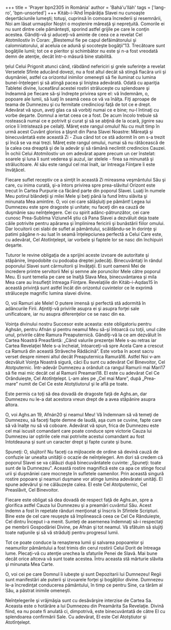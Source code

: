 +++
title = 'Prayer bpn2305 in România'
author = 'Bahá'u'lláh'
tags = ['lang-ro', 'bpn-unsorted']
+++
Kitáb-i-‘Ahd
Împărăţia Slavei nu cunoaşte deşertăciunile lumeşti; totuşi, cuprinsă în comoara încrederii şi resemnării, Noi am lăsat urmaşilor Noştri o moştenire măreaţă şi nepreţuită. Comorile ei nu sunt dintre cele pământeşti, sporind astfel grijile pe care le conţin acestea. Gândiţi-vă şi aduceţi-vă aminte de ceea ce a revelat Cel Atotmilostiv în Coran: „Blestemul fie pe capul defăimătorului şi calomniatorului, al aceluia ce adună şi socoteşte bogăţii”13. Trecătoare sunt bogăţiile lumii; tot ce e pieritor şi schimbător nu este şi n-a fost vreodată demn de atenţie, decât într-o măsură bine stabilită.

ţelul Celui Prigonit atunci când, răbdând nefericiri şi grele suferinţe a revelat Versetele Sfinte aducând dovezi, nu a fost altul decât să stingă flacăra urii şi duşmăniei, astfel ca orizontul inimilor omeneşti să fie iluminat cu lumina bunei-înţelegeri şi să atingă pacea şi liniştea adevărată. Odată cu apariţia Tabletei divine, luceafărul acestei rostiri străluceşte cu splendoare şi îndeamnă pe fiecare să-şi îndrepte privirea spre el: vă îndemnăm, o, popoare ale lumii, să luaţi în seamă ceea ce vă va înălţa. Fiţi aproape de teama de Dumnezeu şi cu fermitate credincioşi faţă de tot ce e drept. Adevărat vă spun, aveţi glas ca să vorbiţi numai ce e bine; nu-l întinaţi cu vorbe deşarte. Domnul a iertat ceea ce a fost. De acum încolo trebuie să rostească numai ce e potrivit şi curat şi să se abţină de la ocară, jignire sau orice îi întristează pe ceilalţi. Măreţ este rangul omului! Nu cu mult timp în urmă acest Cuvânt glorios a ţâşnit din Pana Slavei Noastre: Măreaţă şi binecuvântată este această Zi - Ziua când tot ce stă adormit în om s-a trezit şi încă se va mai trezi. Măreţ este rangul omului, numai să nu rătăcească de la calea cea dreaptă şi de la adevăr şi să rămână neclintit credincios Cauzei. În ochii Celui Atotmilostiv un om adevărat apare precum un cer înstelat: soarele şi luna îi sunt vederea şi auzul, iar stelele - firea sa minunată şi strălucitoare. Al său este rangul cel mai înalt, iar întreaga Fiinţare îi este învăţăcel.

Fiecare suflet receptiv ce a simţit în această Zi mireasma veşmântului Său şi care, cu inima curată, şi-a întors privirea spre prea-slăvitul Orizont este trecut în Cartea Purpurie ca făcând parte din poporul Slavei. Luaţi în numele Meu potirul blândeţii şi milei Mele şi beţi până la fund întru slăvita şi minunata Mea amintire. O, voi cei care sălăşluiţi pe pământ! Legea lui Dumnezeu este spre dragoste şi unitate; nu faceţi din ea cauză de duşmănie sau neînţelegere. Cei cu spirit adânc-pătrunzător, cei care cunosc Prea-Sublima Viziune14 ştiu că Pana Slavei a dezvăluit deja toate căile potrivite pentru apărarea şi împlinirea fericirii şi bunăstării fiilor omului. Dar locuitorii cei slabi de suflet ai pământului, scăldându-se în dorinţe şi patimi păgâne n-au luat în seamă înţelepciunea perfectă a Celui Care este, cu adevărat, Cel Atotînţelept, iar vorbele şi faptele lor se nasc din închipuiri deşarte.

Tuturor le revine obligaţia de a sprijini aceste izvoare de autoritate şi stăpânire, împodobite cu podoaba dreptei judecăţi. Binecuvântaţi în rândul poporului Slavei sunt cârmuitorii şi învăţaţii. Ei sunt oamenii Mei de încredere printre servitorii Mei şi semne ale poruncilor Mele către poporul Meu. Ei sunt temelia pe care se înalţă Slava Mea, binecuvântarea şi mila Mea care au însufleţit întreaga Fiinţare. Revelaţiile din Kitáb-i-Aqdas15 în această privinţă sunt astfel încât din orizontul cuvintelor ce le exprimă străluceşte magnific lumina slavei divine.

O, voi Ramuri ale Mele! O putere imensă şi perfectă stă adormită în adâncurile Firii. Aţintiţi-vă privirile asupra ei şi asupra forţei sale unificatoare, iar nu asupra diferenţelor ce se nasc din ea.

Voinţa divinului nostru Succesor este aceasta: este obligatoriu pentru Aghsán, pentru Afnán şi pentru neamul Meu să-şi întoarcă cu toţii, unul câte unul, privirile către Ramura Preaputernică. Gândiţi-vă la ce am dezvăluit în Cartea Noastră Preasfântă: „Când valurile prezenţei Mele s-au retras iar Cartea Revelaţiei Mele s-a încheiat, întoarceţi-vă spre Acela Care a crescut ca Ramură din această Străveche Rădăcină”. Este vorba în acest sacru verset despre nimeni altul decât Preaputernica Ramură16. Astfel Noi v-am dezvăluit Voinţa Noastră sigură, căci Eu sunt cu adevărat Cel Binevoitor, Cel Atotputernic. Într-adevăr Dumnezeu a orânduit ca rangul Ramurii mai Mari17 să fie mai mic decât cel al Ramurii Preamari18. El este cu adevărat Cel Ce Orânduieşte, Cel Atotînţelept. L-am ales pe „Cel mai Mare”, după „Prea-mare” numit de Cel Ce este Atotştiutorul şi le află pe toate.

Este permis ca toţi să dea dovadă de dragoste faţă de Aghs.an, dar Dumnezeu nu le-a dat acestora vreun drept de a avea stăpânire asupra altora.

O, voi Aghs.an 19, Afnán20 şi neamul Meu! Vă îndemnam să vă temeţi de Dumnezeu, să faceţi fapte demne de laudă, aşa cum se cuvine, fapte care să vă înalţe nu să vă coboare. Adevărat vă spun, frica de Dumnezeu este cel mai iscusit comandant care poate conduce spre victorie Cauza lui Dumnezeu iar oştirile cele mai potrivite acestui comandant au fost întotdeauna şi sunt un caracter drept şi fapte curate şi bune.

Spuneţi: O, slujitori! Nu faceţi ca mijloacele de ordine să devină cauză de confuzie iar unealta unităţii o ocazie de neînţelegeri. Am dori să credem că poporul Slavei se va călăuzi după binecuvântatele cuvinte: „Spuneţi: toate sunt de la Dumnezeu”. Această rostire magnifică este ca apa ce stinge focul urii şi duşmăniei care mocneşte în sufletele oamenilor. Prin această singură rostire popoare şi neamuri duşmane vor atinge lumina adevăratei unităţi. El spune adevărul şi ne călăuzeşte calea. El este Cel Atotputernic, Cel Preaslăvit, Cel Binevoitor.

Fiecare este obligat să dea dovadă de respect faţă de Aghs.an, spre a glorifica astfel Cauza lui Dumnezeu şi a preamări cuvântul Său. Acest îndemn a fost în repetate rânduri menţionat şi înscris în Sfintele Scripturi. Bine este de cel care reuşeşte să împlinească ceea ce Cel Ce Rânduieşte, Cel dintru Început i-a menit. Sunteţi de asemenea îndemnaţi să-i respectaţi pe membrii Gospodăriei Divine, pe Afnán şi tot neamul. Vă sfătuim să slujiţi toate naţiunile şi să vă străduiţi pentru progresul lumii.

Tot ce poate conduce la renaşterea lumii şi salvarea popoarelor şi neamurilor pământului a fost trimis din cerul rostirii Celui Dorit de întreaga lume. Plecaţi-vă cu atenţie urechea la sfaturile Penei de Slavă. Mai bune decât orice altceva vă sunt toate acestea. Întru aceasta stă mărturie slăvita şi minunata Mea Carte.

O, voi cei pe care Domnul îi iubeşte şi sunt Depozitarii lui Dumnezeu! Regii sunt manifestări ale puterii şi izvoarele forţei şi bogăţiilor divine. Dumnezeu le-a încredinţat conducerea pământului, în timp ce pentru Sine, ca tărâm al Său, a păstrat inimile omeneşti.

Neînţelegerile şi vrăjmăşia sunt cu desăvârşire interzise de Cartea Sa. Aceasta este o hotărâre a lui Dumnezeu din Preamărita Sa Revelaţie. Divină fiind, ea nu poate fi anulată ci, dimpotrivă, este binecuvântată de către El cu splendoarea confirmării Sale. Cu adevărat, El este Cel Atotştiutor şi Atotînţelept.
